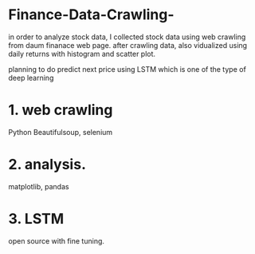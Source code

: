 # Finance-Data-Crawling-


in order to analyze stock data, I collected stock data using web crawling from daum finanace web page.
after crawling data, 
also vidualized using daily returns with histogram and scatter plot.

planning to do predict next price using LSTM which is one of the type of deep learning 


# 1. web crawling 
Python Beautifulsoup, selenium


# 2. analysis.
matplotlib, pandas

# 3. LSTM
open source with fine tuning. 
